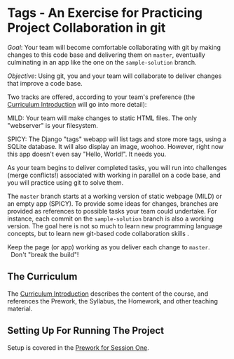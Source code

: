 # Tags - An Exercise for Practicing Project Collaboration in git

*Goal*: Your team will become comfortable collaborating with git by making changes to this code base and delivering them on `master`, eventually culminating in an app like the one on the `sample-solution` branch. 

*Objective*: Using git, you and your team will collaborate to deliver changes that improve a code base.

Two tracks are offered, according to your team's preference (the [Curriculum Introduction](https://walquis.github.io/tags) will go into more detail):

MILD: Your team will make changes to static HTML files.  The only "webserver" is your filesystem.

SPICY: The Django "tags" webapp will list tags and store more tags, using a SQLite database.  It will also display an image, woohoo.  However, right now this app doesn't even say "Hello, World!".  It needs you.

As your team begins to deliver completed tasks, you will run into challenges (merge conflicts!) associated with working in parallel on a code base, and you will practice using git to solve them.

The `master` branch starts at a working version of static webpage (MILD) or an empty app (SPICY).  To provide some ideas for changes, branches are provided as references to possible tasks your team could undertake.  For instance, each commit on the `sample-solution` branch is also a working version.  The goal here is not so much to learn new programming language concepts, but to learn new git-based code collaboration skills .

Keep the page (or app) working as you deliver each change to `master`. &nbsp;&nbsp;Don't "break the build"!

## The Curriculum
The [Curriculum Introduction](https://walquis.github.io/tags) describes the content of the course, and references the Prework, the Syllabus, the Homework, and other teaching material.

## Setting Up For Running The Project
Setup is covered in the [Prework for Session One](https://walquis.github.io/tags/prework).

